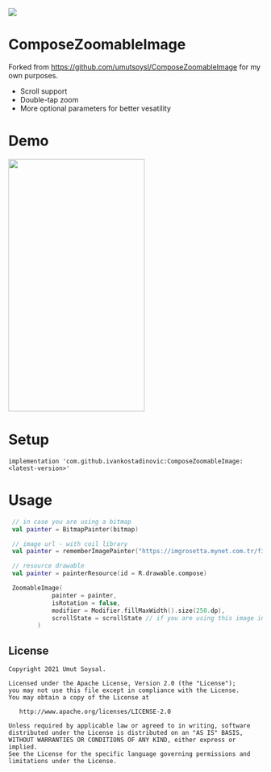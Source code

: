 [![](https://jitpack.io/v/ivankostadinovic/ComposeZoomableImage.svg)](https://jitpack.io/#ivankostadinovic/ComposeZoomableImage)

# ComposeZoomableImage

Forked from https://github.com/umutsoysl/ComposeZoomableImage for my own purposes. 
- Scroll support
- Double-tap zoom
- More optional parameters for better vesatility

# Demo

<img src="gif/demo.gif" width="270" height="500"/>


# Setup

```implementation 'com.github.ivankostadinovic:ComposeZoomableImage:<latest-version>'```

# Usage

```kotlin
 // in case you are using a bitmap
 val painter = BitmapPainter(bitmap)

 // image url - with coil library
 val painter = rememberImagePainter("https://imgrosetta.mynet.com.tr/file/12220872/12220872-1200x824.jpg")

 // resource drawable
 val painter = painterResource(id = R.drawable.compose)

 ZoomableImage(
            painter = painter,
            isRotation = false,
            modifier = Modifier.fillMaxWidth().size(250.dp),
            scrollState = scrollState // if you are using this image inside a scrollable component
        )

```


License
--------
    Copyright 2021 Umut Soysal.

    Licensed under the Apache License, Version 2.0 (the "License");
    you may not use this file except in compliance with the License.
    You may obtain a copy of the License at

       http://www.apache.org/licenses/LICENSE-2.0

    Unless required by applicable law or agreed to in writing, software
    distributed under the License is distributed on an "AS IS" BASIS,
    WITHOUT WARRANTIES OR CONDITIONS OF ANY KIND, either express or implied.
    See the License for the specific language governing permissions and
    limitations under the License.
